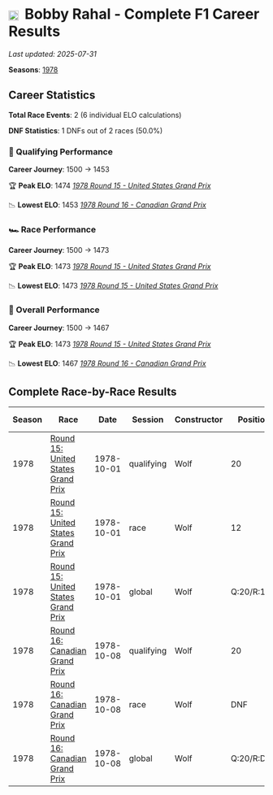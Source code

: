 # <img src="https://upload.wikimedia.org/wikipedia/commons/a/a4/Flag_of_the_United_States.svg" alt="United States" width="20" height="auto" style="vertical-align: middle; margin-right: 5px;" onerror="this.outerHTML='🇺🇸'; this.style.marginRight='5px';"/> Bobby Rahal - Complete F1 Career Results

*Last updated: 2025-07-31*

**Seasons**: [1978](../seasons/1978-season-report)

## Career Statistics

**Total Race Events**: 2 (6 individual ELO calculations)

**DNF Statistics**: 1 DNFs out of 2 races (50.0%)

### 🏁 Qualifying Performance
**Career Journey**: 1500 → 1453

🏆 **Peak ELO**: 1474
   *[1978 Round 15 - United States Grand Prix](../seasons/1978-season-report#round-15-united-states-grand-prix)*

📉 **Lowest ELO**: 1453
   *[1978 Round 16 - Canadian Grand Prix](../seasons/1978-season-report#round-16-canadian-grand-prix)*

### 🏎️ Race Performance
**Career Journey**: 1500 → 1473

🏆 **Peak ELO**: 1473
   *[1978 Round 15 - United States Grand Prix](../seasons/1978-season-report#round-15-united-states-grand-prix)*

📉 **Lowest ELO**: 1473
   *[1978 Round 15 - United States Grand Prix](../seasons/1978-season-report#round-15-united-states-grand-prix)*

### 🌟 Overall Performance
**Career Journey**: 1500 → 1467

🏆 **Peak ELO**: 1473
   *[1978 Round 15 - United States Grand Prix](../seasons/1978-season-report#round-15-united-states-grand-prix)*

📉 **Lowest ELO**: 1467
   *[1978 Round 16 - Canadian Grand Prix](../seasons/1978-season-report#round-16-canadian-grand-prix)*


## Complete Race-by-Race Results

| Season | Race | Date | Session | Constructor | Position | Starting ELO | ELO Change | Final ELO | Teammate |
|--------|------|------|---------|-------------|----------|--------------|------------|-----------|----------|
| 1978 | [Round 15: United States Grand Prix](../seasons/1978-season-report#round-15-united-states-grand-prix) | 1978-10-01 | qualifying | Wolf | 20 | 1500 | -26 | 1474 | Jody Scheckter |
| 1978 | [Round 15: United States Grand Prix](../seasons/1978-season-report#round-15-united-states-grand-prix) | 1978-10-01 | race | Wolf | 12 | 1500 | -27 | 1473 | Jody Scheckter |
| 1978 | [Round 15: United States Grand Prix](../seasons/1978-season-report#round-15-united-states-grand-prix) | 1978-10-01 | global | Wolf | Q:20/R:12 | 1500 | -27 | 1473 | Jody Scheckter |
| 1978 | [Round 16: Canadian Grand Prix](../seasons/1978-season-report#round-16-canadian-grand-prix) | 1978-10-08 | qualifying | Wolf | 20 | 1474 | -21 | 1453 | Jody Scheckter |
| 1978 | [Round 16: Canadian Grand Prix](../seasons/1978-season-report#round-16-canadian-grand-prix) | 1978-10-08 | race | Wolf | DNF | 1473 | N/A | 1473 | Jody Scheckter |
| 1978 | [Round 16: Canadian Grand Prix](../seasons/1978-season-report#round-16-canadian-grand-prix) | 1978-10-08 | global | Wolf | Q:20/R:DNF | 1473 | -6 | 1467 | Jody Scheckter |
